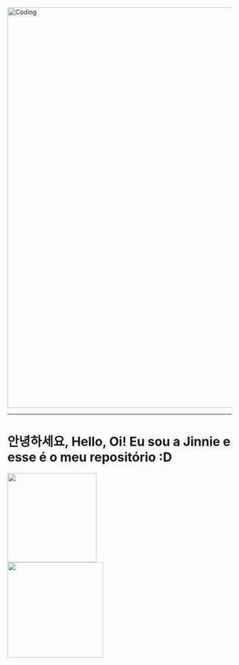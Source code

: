<img align="Center" alt="Coding" width="900" src="https://i.pinimg.com/originals/7b/1b/b6/7b1bb67b642f2665a0709a26e57300e1.gif">

---

<h1> 안녕하세요, Hello, Oi! Eu sou a Jinnie e esse é o meu repositório :D </h1> 


<div>
<a href="https://github.com/aflaviarv">
<img align="Justify" height="200em" src="https://streak-stats.demolab.com?user=aflaviarv&theme=hacker&border_radius=9&locale=pt-br&date_format=%5BY.%5Dn.j"/>
</div>
  
  
<div>
<a href="https://github.com/aflaviarv">
<img align="Center" height="215em" src="https://spotify-recently-played-readme.vercel.app/api?user=12144321314&unique=true"/>
</div>
